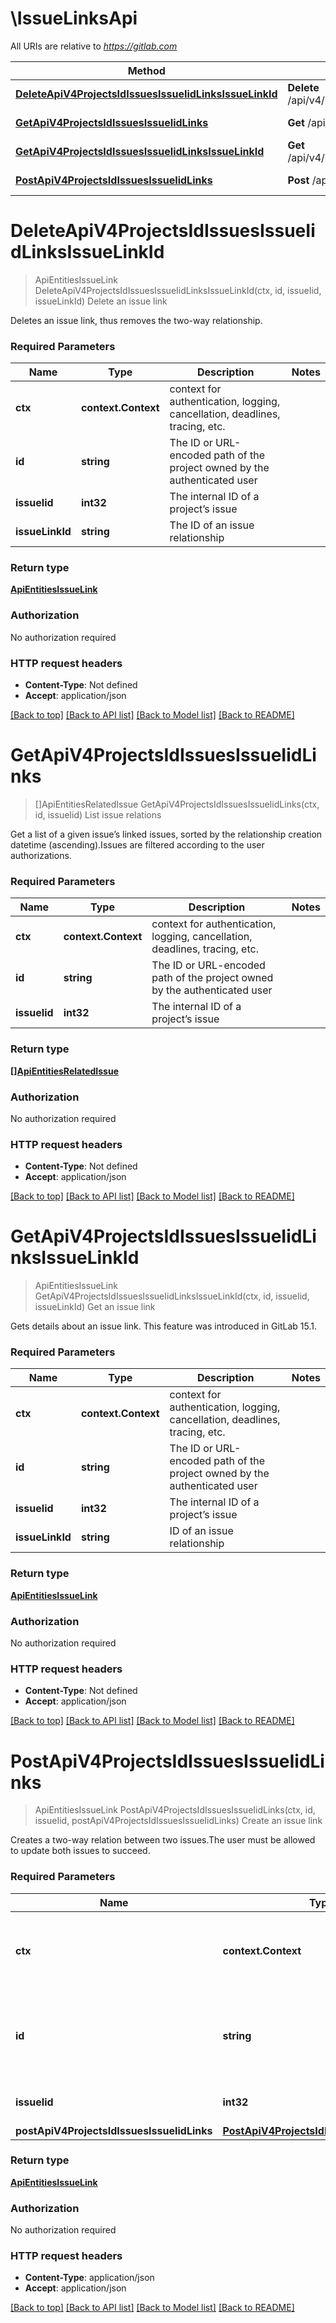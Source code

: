 # \IssueLinksApi

All URIs are relative to *https://gitlab.com*

Method | HTTP request | Description
------------- | ------------- | -------------
[**DeleteApiV4ProjectsIdIssuesIssueIidLinksIssueLinkId**](IssueLinksApi.md#DeleteApiV4ProjectsIdIssuesIssueIidLinksIssueLinkId) | **Delete** /api/v4/projects/{id}/issues/{issue_iid}/links/{issue_link_id} | Delete an issue link
[**GetApiV4ProjectsIdIssuesIssueIidLinks**](IssueLinksApi.md#GetApiV4ProjectsIdIssuesIssueIidLinks) | **Get** /api/v4/projects/{id}/issues/{issue_iid}/links | List issue relations
[**GetApiV4ProjectsIdIssuesIssueIidLinksIssueLinkId**](IssueLinksApi.md#GetApiV4ProjectsIdIssuesIssueIidLinksIssueLinkId) | **Get** /api/v4/projects/{id}/issues/{issue_iid}/links/{issue_link_id} | Get an issue link
[**PostApiV4ProjectsIdIssuesIssueIidLinks**](IssueLinksApi.md#PostApiV4ProjectsIdIssuesIssueIidLinks) | **Post** /api/v4/projects/{id}/issues/{issue_iid}/links | Create an issue link


# **DeleteApiV4ProjectsIdIssuesIssueIidLinksIssueLinkId**
> ApiEntitiesIssueLink DeleteApiV4ProjectsIdIssuesIssueIidLinksIssueLinkId(ctx, id, issueIid, issueLinkId)
Delete an issue link

Deletes an issue link, thus removes the two-way relationship.

### Required Parameters

Name | Type | Description  | Notes
------------- | ------------- | ------------- | -------------
 **ctx** | **context.Context** | context for authentication, logging, cancellation, deadlines, tracing, etc.
  **id** | **string**| The ID or URL-encoded path of the project owned by the authenticated user | 
  **issueIid** | **int32**| The internal ID of a project’s issue | 
  **issueLinkId** | **string**| The ID of an issue relationship | 

### Return type

[**ApiEntitiesIssueLink**](API_Entities_IssueLink.md)

### Authorization

No authorization required

### HTTP request headers

 - **Content-Type**: Not defined
 - **Accept**: application/json

[[Back to top]](#) [[Back to API list]](../README.md#documentation-for-api-endpoints) [[Back to Model list]](../README.md#documentation-for-models) [[Back to README]](../README.md)

# **GetApiV4ProjectsIdIssuesIssueIidLinks**
> []ApiEntitiesRelatedIssue GetApiV4ProjectsIdIssuesIssueIidLinks(ctx, id, issueIid)
List issue relations

Get a list of a given issue’s linked issues, sorted by the relationship creation datetime (ascending).Issues are filtered according to the user authorizations.

### Required Parameters

Name | Type | Description  | Notes
------------- | ------------- | ------------- | -------------
 **ctx** | **context.Context** | context for authentication, logging, cancellation, deadlines, tracing, etc.
  **id** | **string**| The ID or URL-encoded path of the project owned by the authenticated user | 
  **issueIid** | **int32**| The internal ID of a project’s issue | 

### Return type

[**[]ApiEntitiesRelatedIssue**](API_Entities_RelatedIssue.md)

### Authorization

No authorization required

### HTTP request headers

 - **Content-Type**: Not defined
 - **Accept**: application/json

[[Back to top]](#) [[Back to API list]](../README.md#documentation-for-api-endpoints) [[Back to Model list]](../README.md#documentation-for-models) [[Back to README]](../README.md)

# **GetApiV4ProjectsIdIssuesIssueIidLinksIssueLinkId**
> ApiEntitiesIssueLink GetApiV4ProjectsIdIssuesIssueIidLinksIssueLinkId(ctx, id, issueIid, issueLinkId)
Get an issue link

Gets details about an issue link. This feature was introduced in GitLab 15.1.

### Required Parameters

Name | Type | Description  | Notes
------------- | ------------- | ------------- | -------------
 **ctx** | **context.Context** | context for authentication, logging, cancellation, deadlines, tracing, etc.
  **id** | **string**| The ID or URL-encoded path of the project owned by the authenticated user | 
  **issueIid** | **int32**| The internal ID of a project’s issue | 
  **issueLinkId** | **string**| ID of an issue relationship | 

### Return type

[**ApiEntitiesIssueLink**](API_Entities_IssueLink.md)

### Authorization

No authorization required

### HTTP request headers

 - **Content-Type**: Not defined
 - **Accept**: application/json

[[Back to top]](#) [[Back to API list]](../README.md#documentation-for-api-endpoints) [[Back to Model list]](../README.md#documentation-for-models) [[Back to README]](../README.md)

# **PostApiV4ProjectsIdIssuesIssueIidLinks**
> ApiEntitiesIssueLink PostApiV4ProjectsIdIssuesIssueIidLinks(ctx, id, issueIid, postApiV4ProjectsIdIssuesIssueIidLinks)
Create an issue link

Creates a two-way relation between two issues.The user must be allowed to update both issues to succeed.

### Required Parameters

Name | Type | Description  | Notes
------------- | ------------- | ------------- | -------------
 **ctx** | **context.Context** | context for authentication, logging, cancellation, deadlines, tracing, etc.
  **id** | **string**| The ID or URL-encoded path of the project owned by the authenticated user | 
  **issueIid** | **int32**| The internal ID of a project’s issue | 
  **postApiV4ProjectsIdIssuesIssueIidLinks** | [**PostApiV4ProjectsIdIssuesIssueIidLinks**](PostApiV4ProjectsIdIssuesIssueIidLinks.md)|  | 

### Return type

[**ApiEntitiesIssueLink**](API_Entities_IssueLink.md)

### Authorization

No authorization required

### HTTP request headers

 - **Content-Type**: application/json
 - **Accept**: application/json

[[Back to top]](#) [[Back to API list]](../README.md#documentation-for-api-endpoints) [[Back to Model list]](../README.md#documentation-for-models) [[Back to README]](../README.md)

